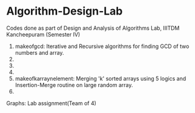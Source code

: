 # Algorithm-Design-Lab
Codes done as part of Design and Analysis of Algorithms Lab, IIITDM Kancheepuram (Semester IV)
1. makeofgcd: Iterative and Recursive algorithms for finding GCD of two numbers and array.
2. 
3.
4.
5. makeofkarraynelement: Merging 'k' sorted arrays using 5 logics and Insertion-Merge routine on large random array.
6.

Graphs: Lab assignment(Team of 4)
